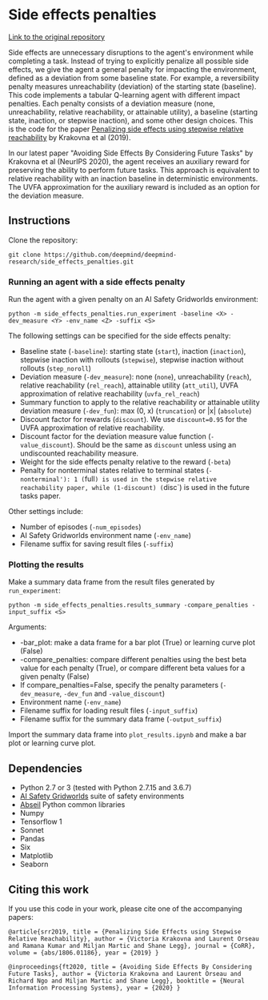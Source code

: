 # Side effects penalties

[Link to the original repository](https://github.com/deepmind/deepmind-research/tree/master/side_effects_penalties)

Side effects are unnecessary disruptions to the agent's environment while completing a task. Instead of trying to explicitly penalize all possible side effects, we give the agent a general penalty for impacting the environment, defined as a deviation from some baseline state. For example, a reversibility penalty measures unreachability (deviation) of the starting state (baseline). This code implements a tabular Q-learning agent with different impact penalties. Each penalty consists of a deviation measure (none, unreachability, relative reachability, or attainable utility), a baseline (starting state, inaction, or stepwise inaction), and some other design choices. This is the code for the paper [Penalizing side effects using stepwise relative reachability](https://arxiv.org/abs/1806.01186) by Krakovna et al (2019).

In our latest paper "Avoiding Side Effects By Considering Future Tasks" by Krakovna et al (NeurIPS 2020), the agent receives an auxiliary reward for preserving the ability to perform future tasks. This approach is equivalent to relative reachability with an inaction baseline in deterministic environments. The UVFA approximation for the auxiliary reward is included as an option for the deviation measure.

## Instructions

Clone the repository:

`git clone https://github.com/deepmind/deepmind-research/side_effects_penalties.git`

### Running an agent with a side effects penalty

Run the agent with a given penalty on an AI Safety Gridworlds environment:

`python -m side_effects_penalties.run_experiment -baseline <X> -dev_measure <Y> -env_name <Z> -suffix <S>`

The following settings can be specified for the side effects penalty:
* Baseline state (`-baseline`): starting state (`start`), inaction (`inaction`),
  stepwise inaction with rollouts (`stepwise`), stepwise inaction without
  rollouts (`step_noroll`)
* Deviation measure (`-dev_measure`): none (`none`), unreachability (`reach`),
  relative reachability (`rel_reach`), attainable utility (`att_util`),
  UVFA approximation of relative reachability (`uvfa_rel_reach`)
* Summary function to apply to the relative reachability or attainable utility
  deviation measure (`-dev_fun`): max (0, x) (`truncation`) or |x| (`absolute`)
* Discount factor for rewards (`discount`). We use `discount=0.95` for the UVFA
  approximation of relative reachability.
* Discount factor for the deviation measure value function (`-value_discount`).
  Should be the same as `discount` unless using an undiscounted reachability
  measure.
* Weight for the side effects penalty relative to the reward (`-beta`)
* Penalty for nonterminal states relative to terminal states (`-nonterminal'):
  1 (`full`) is used in the stepwise relative reachability paper, while
  (1-discount) (`disc`) is used in the future tasks paper.

Other settings include:
* Number of episodes (`-num_episodes`)
* AI Safety Gridworlds environment name (`-env_name`)
* Filename suffix for saving result files (`-suffix`)

### Plotting the results

Make a summary data frame from the result files generated by `run_experiment`:

`python -m side_effects_penalties.results_summary -compare_penalties -input_suffix <S>`

Arguments:
* -bar_plot: make a data frame for a bar plot (True) or learning curve plot (False)
* -compare_penalties: compare different penalties using the best beta value for
  each penalty (True), or compare different beta values for a given penalty (False)
* If compare_penalties=False, specify the penalty parameters (`-dev_measure`,
  `-dev_fun` and `-value_discount`)
* Environment name (`-env_name`)
* Filename suffix for loading result files (`-input_suffix`)
* Filename suffix for the summary data frame (`-output_suffix`)

Import the summary data frame into `plot_results.ipynb` and make a bar plot or
learning curve plot.

## Dependencies

* Python 2.7 or 3 (tested with Python 2.7.15 and 3.6.7)
* [AI Safety Gridworlds](https://github.com/deepmind/ai-safety-gridworlds) suite
  of safety environments
* [Abseil](https://github.com/abseil/abseil-py) Python common libraries
* Numpy
* Tensorflow 1
* Sonnet
* Pandas
* Six
* Matplotlib
* Seaborn


## Citing this work

If you use this code in your work, please cite one of the accompanying papers:

`@article{srr2019,
  title = {Penalizing Side Effects using Stepwise Relative Reachability},
  author = {Victoria Krakovna and Laurent Orseau and Ramana Kumar and Miljan Martic and Shane Legg},
  journal = {CoRR},
  volume = {abs/1806.01186},
  year = {2019}
}`

`@inproceedings{ft2020,
  title = {Avoiding Side Effects By Considering Future Tasks},
  author = {Victoria Krakovna and Laurent Orseau and Richard Ngo and Miljan Martic and Shane Legg},
  booktitle = {Neural Information Processing Systems},
  year = {2020}
}`
